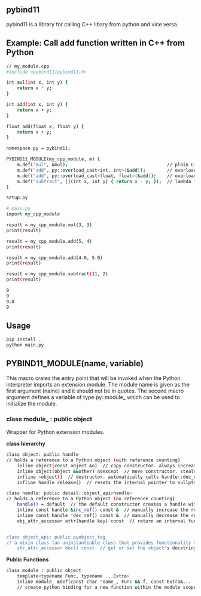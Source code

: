 ## pybind11
pybind11 is a library for calling C++ libary from python and vice versa.

## Example: Call add function written in C++ from Python
```bash
// my_module.cpp
#include <pybind11/pybind11.h>

int mul(int x, int y) {
    return x * y;
}

int add(int x, int y) {
    return x + y;
}

float add(float x, float y) {
    return x + y;
}

namespace py = pybind11;

PYBIND11_MODULE(my_cpp_module, m) {
    m.def("mul", &mul);                                     // plain C++ function
    m.def("add", py::overload_cast<int, int>(&add));        // overloaded function
    m.def("add", py::overload_cast<float, float>(&add));    // overloaded function
    m.def("subtract", [](int x, int y) { return x - y; });  // lambda function
}
```

```bash
setup.py
```

```bash
# main.py
import my_cpp_module

result = my_cpp_module.mul(3, 3)
print(result)

result = my_cpp_module.add(5, 4)
print(result)

result = my_cpp_module.add(4.0, 5.0)
print(result)

result = my_cpp_module.subtract(11, 2)
print(result)
```

```bash
9
9
9.0
9
```

## Usage
```bash
pip install .
python main.py
```


## PYBIND11_MODULE(name, variable)
This macro crates the entry point that will be invoked when the Python interpreter imports an extension module. The module name is given as the first argument (name) and it should not be in quotes. The second macro argument defines a variable of type py::module\_ which can be used to initialize the module.

### class module\_ : public object
Wrapper for Python extension modules.

**class hierarchy**
```bash
class object: public handle
// holds a reference to a Python object (with reference counting)
    inline object(const object &o)  // copy constructor. always increases the reference count
    inline object(object &&other) noexcept  // move constructor. steals the object from other and preserves its reference count
    infline ~object()  // destructor. automatically calls handle::dec_ref()
    infline handle release()  // resets the internal pointer to nullptr without decreasing the object\'s reference count. the function returns a raw handle to the original Pytho object.

class handle: public detail::object_api<handle>
// holds a reference to a Python object (no reference counting)
    handle() = default  // the default constructor creates a handle with a nullptr-valued pointer
    inline const handle &inc_ref() const &  // manually increase the reference count of the Python object. 
    inline const handle *dec_ref() const &  // manually decrease the reference count of the Python object.
    obj_attr_accessor attr(handle key) const  // return an internal functor to access the object's attributes.


class object_api: public pyobject_tag
// a mixin class (an uninstantiable class that provides functionality to be inferited by a subclass) which adds common functions to handle, object and various accessors.
    str_attr_accessor doc() const  // get or set the object's docstring, i.e., obj.__doc__
```

**Public Functions**
```bash
class module_: public object
    template<typename Func, typename ...Extra>
    inline module_ &def(const char *name_, Func && f, const Extra&...  extra)
    // create python binding for a new function within the module scope. Func can be a plain C++ function, a function pointer, or a lmabda function.
```
